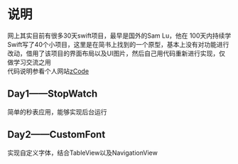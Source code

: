 # 说明
网上其实目前有很多30天swift项目，最早是国外的Sam Lu，他在 100天内持续学Swift写了40个小项目，这里是在简书上找到的一个原型，基本上没有对功能进行改动，借用了该项目的界面布局以及UI图片，然后自己用代码重新进行实现，仅做学习交流之用    
代码说明参看个人网站[zCode](www.ezreal-tian.com)
## Day1——StopWatch
简单的秒表应用，能够实现后台运行
## Day2——CustomFont
实现自定义字体，结合TableView以及NavigationView
